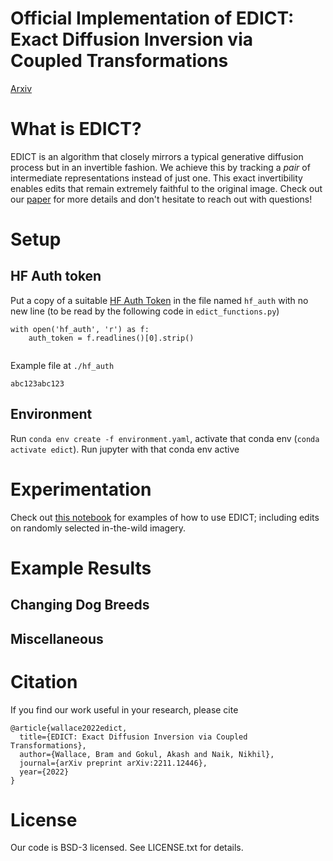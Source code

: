# Official Implementation of EDICT: Exact Diffusion Inversion via Coupled Transformations

[Arxiv](https://arxiv.org/abs/2211.12446)

# What is EDICT?

EDICT is an algorithm that closely mirrors a typical generative diffusion process but in an invertible fashion. We achieve this by tracking a *pair* of intermediate representations instead of just one. This exact invertibility enables edits that remain extremely faithful to the original image. Check out our [paper](https://arxiv.org/abs/2211.12446) for more details and don't hesitate to reach out with questions!


# Setup

## HF Auth token

Put a copy of a suitable [HF Auth Token](https://huggingface.co/docs/hub/security-tokens) in the file named `hf_auth` with no new line (to be read by the following code in `edict_functions.py`)
```
with open('hf_auth', 'r') as f:
    auth_token = f.readlines()[0].strip()
    
```

Example file at `./hf_auth`
```
abc123abc123
```

## Environment

Run  `conda env create -f environment.yaml`, activate that conda env (`conda activate edict`). Run jupyter with that conda env active

# Experimentation

Check out [this notebook](usage.ipynb) for examples of how to use EDICT; including edits on randomly selected in-the-wild imagery.

# Example Results

## Changing Dog Breeds



## Miscellaneous




# Citation

If you find our work useful in your research, please cite

```
@article{wallace2022edict,
  title={EDICT: Exact Diffusion Inversion via Coupled Transformations},
  author={Wallace, Bram and Gokul, Akash and Naik, Nikhil},
  journal={arXiv preprint arXiv:2211.12446},
  year={2022}
}
```

# License

Our code is BSD-3 licensed. See LICENSE.txt for details.

